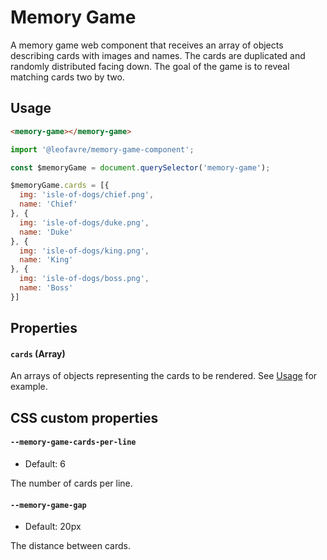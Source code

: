 # Memory Game

A memory game web component that receives an array of objects describing cards with images and names. The cards are duplicated and randomly distributed facing down. The goal of the game is to reveal matching cards two by two.


## Usage

```html
<memory-game></memory-game>
```

```javascript
import '@leofavre/memory-game-component';

const $memoryGame = document.querySelector('memory-game');

$memoryGame.cards = [{
  img: 'isle-of-dogs/chief.png',
  name: 'Chief'
}, {
  img: 'isle-of-dogs/duke.png',
  name: 'Duke'
}, {
  img: 'isle-of-dogs/king.png',
  name: 'King'
}, {
  img: 'isle-of-dogs/boss.png',
  name: 'Boss'
}]
```


## Properties

#### `cards` (Array)
An arrays of objects representing the cards to be rendered. See [Usage](#usage) for example.


## CSS custom properties

#### `--memory-game-cards-per-line`
- Default: 6

The number of cards per line.

#### `--memory-game-gap`
- Default: 20px

The distance between cards.
